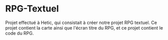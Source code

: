 # RPG-Textuel
 Projet effectué à Hetic, qui consistait à créer notre projet RPG textuel. Ce projet contient la carte ainsi que l'écran titre du RPG, et ce projet contient le code du RPG.
